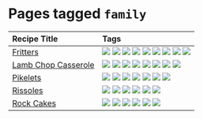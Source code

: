 # Pages tagged `family`

|Recipe Title|Tags
|:---|:---|
|[Fritters](../recipes/fritters.md)|[![](https://img.shields.io/badge/tag-chicken-9d5b24)](../tags/chicken.md) [![](https://img.shields.io/badge/tag-dairy-e4f90)](../tags/dairy.md) [![](https://img.shields.io/badge/tag-family-c02c21)](../tags/family.md) [![](https://img.shields.io/badge/tag-fried-ab4f55)](../tags/fried.md) [![](https://img.shields.io/badge/tag-ham-2b6571)](../tags/ham.md) [![](https://img.shields.io/badge/tag-lamb-1fc54)](../tags/lamb.md) [![](https://img.shields.io/badge/tag-leftovers-32c994)](../tags/leftovers.md) [![](https://img.shields.io/badge/tag-profile-e5c1d4)](../tags/profile.md) [![](https://img.shields.io/badge/tag-vegetables-e5fa6f)](../tags/vegetables.md)|
|[Lamb Chop Casserole](../recipes/lambchopcasserole.md)|[![](https://img.shields.io/badge/tag-aussie-3a20e)](../tags/aussie.md) [![](https://img.shields.io/badge/tag-baked-062ab)](../tags/baked.md) [![](https://img.shields.io/badge/tag-battered-f47a18)](../tags/battered.md) [![](https://img.shields.io/badge/tag-casserole-8ce73b)](../tags/casserole.md) [![](https://img.shields.io/badge/tag-family-c02c21)](../tags/family.md) [![](https://img.shields.io/badge/tag-fried-ab4f55)](../tags/fried.md) [![](https://img.shields.io/badge/tag-lamb-1fc54)](../tags/lamb.md) [![](https://img.shields.io/badge/tag-profile-e5c1d4)](../tags/profile.md)|
|[Pikelets](../recipes/pikelets.md)|[![](https://img.shields.io/badge/tag-breakfast-d4602a)](../tags/breakfast.md) [![](https://img.shields.io/badge/tag-dairy-e4f90)](../tags/dairy.md) [![](https://img.shields.io/badge/tag-dessert-517a72)](../tags/dessert.md) [![](https://img.shields.io/badge/tag-family-c02c21)](../tags/family.md) [![](https://img.shields.io/badge/tag-fried-ab4f55)](../tags/fried.md) [![](https://img.shields.io/badge/tag-profile-e5c1d4)](../tags/profile.md) [![](https://img.shields.io/badge/tag-vegetarian-208450)](../tags/vegetarian.md)|
|[Rissoles](../recipes/rissoles.md)|[![](https://img.shields.io/badge/tag-aussie-3a20e)](../tags/aussie.md) [![](https://img.shields.io/badge/tag-beef-cb29b)](../tags/beef.md) [![](https://img.shields.io/badge/tag-easy-6d71)](../tags/easy.md) [![](https://img.shields.io/badge/tag-family-c02c21)](../tags/family.md) [![](https://img.shields.io/badge/tag-fried-ab4f55)](../tags/fried.md) [![](https://img.shields.io/badge/tag-profile-e5c1d4)](../tags/profile.md)|
|[Rock Cakes](../recipes/rockcakes.md)|[![](https://img.shields.io/badge/tag-baked-062ab)](../tags/baked.md) [![](https://img.shields.io/badge/tag-dairy-e4f90)](../tags/dairy.md) [![](https://img.shields.io/badge/tag-dessert-517a72)](../tags/dessert.md) [![](https://img.shields.io/badge/tag-family-c02c21)](../tags/family.md) [![](https://img.shields.io/badge/tag-profile-e5c1d4)](../tags/profile.md) [![](https://img.shields.io/badge/tag-vegetarian-208450)](../tags/vegetarian.md)|